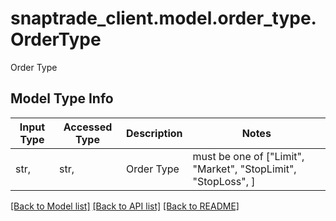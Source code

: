 # snaptrade_client.model.order_type.OrderType

Order Type

## Model Type Info
Input Type | Accessed Type | Description | Notes
------------ | ------------- | ------------- | -------------
str,  | str,  | Order Type | must be one of ["Limit", "Market", "StopLimit", "StopLoss", ] 

[[Back to Model list]](../../README.md#documentation-for-models) [[Back to API list]](../../README.md#documentation-for-api-endpoints) [[Back to README]](../../README.md)

